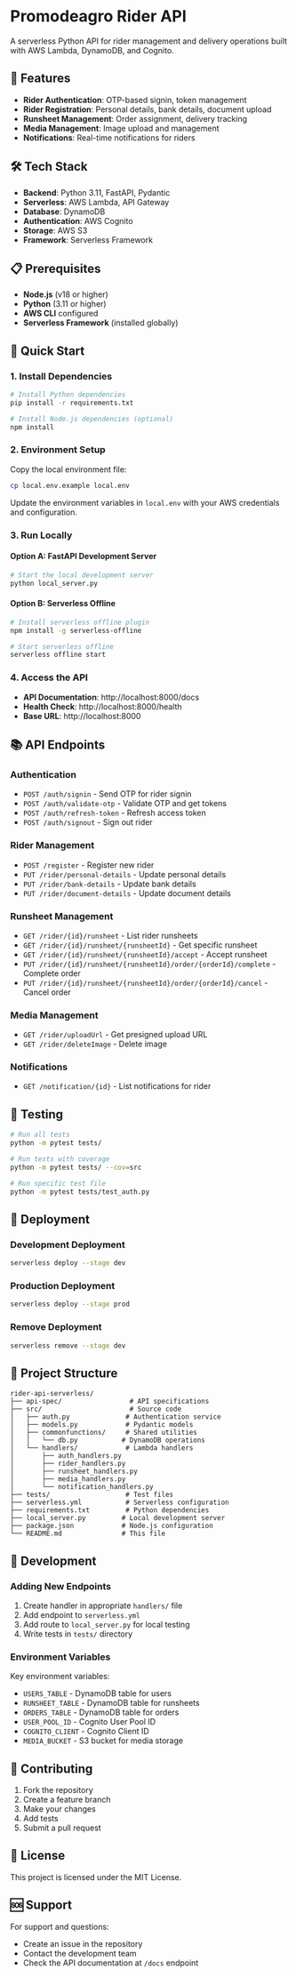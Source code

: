 # Promodeagro Rider API

A serverless Python API for rider management and delivery operations built with AWS Lambda, DynamoDB, and Cognito.

## 🚀 Features

- **Rider Authentication**: OTP-based signin, token management
- **Rider Registration**: Personal details, bank details, document upload
- **Runsheet Management**: Order assignment, delivery tracking
- **Media Management**: Image upload and management
- **Notifications**: Real-time notifications for riders

## 🛠️ Tech Stack

- **Backend**: Python 3.11, FastAPI, Pydantic
- **Serverless**: AWS Lambda, API Gateway
- **Database**: DynamoDB
- **Authentication**: AWS Cognito
- **Storage**: AWS S3
- **Framework**: Serverless Framework

## 📋 Prerequisites

- **Node.js** (v18 or higher)
- **Python** (3.11 or higher)
- **AWS CLI** configured
- **Serverless Framework** (installed globally)

## 🚀 Quick Start

### 1. Install Dependencies

```bash
# Install Python dependencies
pip install -r requirements.txt

# Install Node.js dependencies (optional)
npm install
```

### 2. Environment Setup

Copy the local environment file:
```bash
cp local.env.example local.env
```

Update the environment variables in `local.env` with your AWS credentials and configuration.

### 3. Run Locally

#### Option A: FastAPI Development Server
```bash
# Start the local development server
python local_server.py
```

#### Option B: Serverless Offline
```bash
# Install serverless offline plugin
npm install -g serverless-offline

# Start serverless offline
serverless offline start
```

### 4. Access the API

- **API Documentation**: http://localhost:8000/docs
- **Health Check**: http://localhost:8000/health
- **Base URL**: http://localhost:8000

## 📚 API Endpoints

### Authentication
- `POST /auth/signin` - Send OTP for rider signin
- `POST /auth/validate-otp` - Validate OTP and get tokens
- `POST /auth/refresh-token` - Refresh access token
- `POST /auth/signout` - Sign out rider

### Rider Management
- `POST /register` - Register new rider
- `PUT /rider/personal-details` - Update personal details
- `PUT /rider/bank-details` - Update bank details
- `PUT /rider/document-details` - Update document details

### Runsheet Management
- `GET /rider/{id}/runsheet` - List rider runsheets
- `GET /rider/{id}/runsheet/{runsheetId}` - Get specific runsheet
- `GET /rider/{id}/runsheet/{runsheetId}/accept` - Accept runsheet
- `PUT /rider/{id}/runsheet/{runsheetId}/order/{orderId}/complete` - Complete order
- `PUT /rider/{id}/runsheet/{runsheetId}/order/{orderId}/cancel` - Cancel order

### Media Management
- `GET /rider/uploadUrl` - Get presigned upload URL
- `GET /rider/deleteImage` - Delete image

### Notifications
- `GET /notification/{id}` - List notifications for rider

## 🧪 Testing

```bash
# Run all tests
python -m pytest tests/

# Run tests with coverage
python -m pytest tests/ --cov=src

# Run specific test file
python -m pytest tests/test_auth.py
```

## 🚀 Deployment

### Development Deployment
```bash
serverless deploy --stage dev
```

### Production Deployment
```bash
serverless deploy --stage prod
```

### Remove Deployment
```bash
serverless remove --stage dev
```

## 📁 Project Structure

```
rider-api-serverless/
├── api-spec/                 # API specifications
├── src/                      # Source code
│   ├── auth.py              # Authentication service
│   ├── models.py            # Pydantic models
│   ├── commonfunctions/     # Shared utilities
│   │   └── db.py           # DynamoDB operations
│   └── handlers/            # Lambda handlers
│       ├── auth_handlers.py
│       ├── rider_handlers.py
│       ├── runsheet_handlers.py
│       ├── media_handlers.py
│       └── notification_handlers.py
├── tests/                   # Test files
├── serverless.yml           # Serverless configuration
├── requirements.txt         # Python dependencies
├── local_server.py         # Local development server
├── package.json            # Node.js configuration
└── README.md               # This file
```

## 🔧 Development

### Adding New Endpoints

1. Create handler in appropriate `handlers/` file
2. Add endpoint to `serverless.yml`
3. Add route to `local_server.py` for local testing
4. Write tests in `tests/` directory

### Environment Variables

Key environment variables:
- `USERS_TABLE` - DynamoDB table for users
- `RUNSHEET_TABLE` - DynamoDB table for runsheets
- `ORDERS_TABLE` - DynamoDB table for orders
- `USER_POOL_ID` - Cognito User Pool ID
- `COGNITO_CLIENT` - Cognito Client ID
- `MEDIA_BUCKET` - S3 bucket for media storage

## 🤝 Contributing

1. Fork the repository
2. Create a feature branch
3. Make your changes
4. Add tests
5. Submit a pull request

## 📄 License

This project is licensed under the MIT License.

## 🆘 Support

For support and questions:
- Create an issue in the repository
- Contact the development team
- Check the API documentation at `/docs` endpoint 